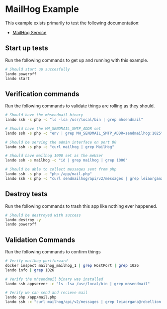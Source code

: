 MailHog Example
===============

This example exists primarily to test the following documentation:

* [MailHog Service](https://docs.devwithlando.io/tutorial/mailhog.html)

Start up tests
--------------

Run the following commands to get up and running with this example.

```bash
# Should start up succesfully
lando poweroff
lando start
```

Verification commands
---------------------

Run the following commands to validate things are rolling as they should.

```bash
# Should have the mhsendmail binary
lando ssh -s php -c "ls -lsa /usr/local/bin | grep mhsendmail"

# Should have the MH_SENDMAIL_SMTP_ADDR set
lando ssh -s php -c "env | grep MH_SENDMAIL_SMTP_ADDR=sendmailhog:1025"

# Should be serving the admin interface on port 80
lando ssh -s php -c "curl mailhog | grep MailHog"

# Should have mailhog 1000 set as the meUser
lando ssh -s mailhog -c "id | grep mailhog | grep 1000"

# Should be able to collect messages sent from php
lando ssh -s php -c "php /app/mail.php"
lando ssh -s php -c "curl sendmailhog/api/v2/messages | grep leiaorgana@rebellion.mil"
```

Destroy tests
-------------

Run the following commands to trash this app like nothing ever happened.

```bash
# Should be destroyed with success
lando destroy -y
lando poweroff
```


Validation Commands
-------------------

Run the following commands to confirm things

```bash
# Verify mailhog portforward
docker inspect mailhog_mailhog_1 | grep HostPort | grep 1026
lando info | grep 1026

# Verify the mhsendmail binary was installed
lando ssh appserver -c "ls -lsa /usr/local/bin | grep mhsendmail"

# Verify we can send and recieve mail
lando php /app/mail.php
lando ssh -c "curl mailhog/api/v2/messages | grep leiaorgana@rebellion.mil"
```

